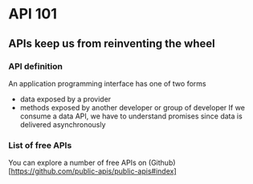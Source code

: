 # API 101
## APIs keep us from reinventing the wheel

### API definition
An application programming interface has one of two forms
- data exposed by a provider
- methods exposed by another developer or group of developer
If we consume a data API, we have to understand promises since data is delivered asynchronously

### List of free APIs
You can explore a number of free APIs on (Github) [https://github.com/public-apis/public-apis#index]